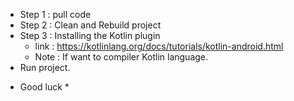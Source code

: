 
- Step 1 : pull code 
- Step 2 : Clean and Rebuild project
- Step 3 : Installing the Kotlin plugin 
     + link : https://kotlinlang.org/docs/tutorials/kotlin-android.html
     + Note : If want to compiler Kotlin language.
- Run project.
 
 
 * Good luck *
 
 